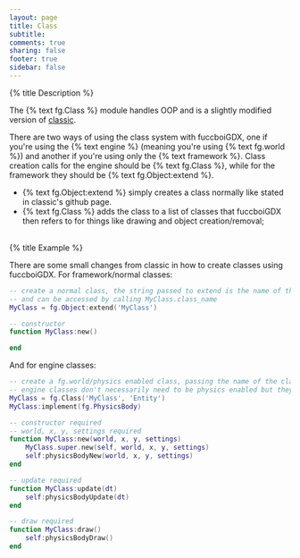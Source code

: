 ```yaml
---
layout: page
title: Class 
subtitle:
comments: true
sharing: false
footer: true
sidebar: false 
---
```


{% title Description %}

The {% text fg.Class %} module handles OOP and is a slightly modified version of [classic](https://github.com/rxi/classic).

There are two ways of using the class system with fuccboiGDX, one if you're using the {% text engine %} 
(meaning you're using {% text fg.world %}) and another if you're using only the {% text framework %}. 
Class creation calls for the engine should be {% text fg.Class %}, while for the framework they should be {% text fg.Object:extend %}. 

*   {% text fg.Object:extend %} simply creates a class normally like stated in classic's github page.
*   {% text fg.Class %} adds the class to a list of classes that fuccboiGDX then refers to for things like drawing and object creation/removal; 
<br><br>

{% title Example %}

There are some small changes from classic in how to create classes using fuccboiGDX. For framework/normal classes:

~~~ lua
-- create a normal class, the string passed to extend is the name of the class
-- and can be accessed by calling MyClass.class_name
MyClass = fg.Object:extend('MyClass')

-- constructor
function MyClass:new()

end
~~~

And for engine classes:

~~~ lua
-- create a fg.world/physics enabled class, passing the name of the class and the name of the parent
-- engine classes don't necessarily need to be physics enabled but they must all inherit from Entity
MyClass = fg.Class('MyClass', 'Entity')
MyClass:implement(fg.PhysicsBody)

-- constructor required
-- world, x, y, settings required
function MyClass:new(world, x, y, settings)
    MyClass.super.new(self, world, x, y, settings)
    self:physicsBodyNew(world, x, y, settings)
end

-- update required
function MyClass:update(dt)
    self:physicsBodyUpdate(dt)
end

-- draw required
function MyClass:draw()
    self:physicsBodyDraw()
end
~~~

